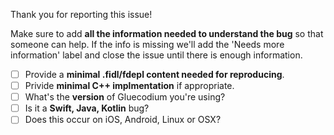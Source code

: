 Thank you for reporting this issue!

Make sure to add **all the information needed to understand the bug** so that someone can help. If the info is missing we'll add the 'Needs more information' label and close the issue until there is enough information.

- [ ] Provide a **minimal .fidl/fdepl content needed for reproducing**.
- [ ] Privide **minimal C++ implmentation** if appropriate.
- [ ] What's the **version** of Gluecodium you're using?
- [ ] Is it a **Swift, Java, Kotlin** bug?
- [ ] Does this occur on iOS, Android, Linux or OSX?
